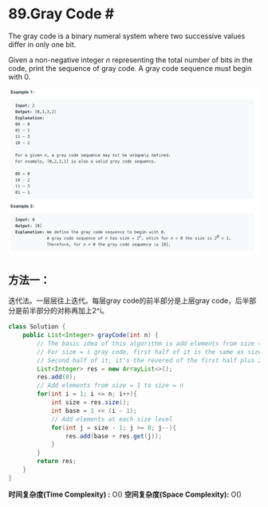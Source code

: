 # 89.Gray Code \#

The gray code is a binary numeral system where two successive values differ in only one bit.

Given a non-negative integer _n_ representing the total number of bits in the code, print the sequence of gray code. A gray code sequence must begin with 0.

![](.gitbook/assets/image%20%2813%29.png)

## 方法一：

迭代法。一层层往上迭代。每层gray code的前半部分是上层gray code，后半部分是前半部分的对称再加上2^i。

```java
class Solution {
    public List<Integer> grayCode(int n) {
        // The basic idea of this algorithm is add elements from size = 1 size = n.
        // For size = i gray code, first half of it is the same as size = (i - 1) gray code.
        // Second half of it, it's the revered of the first half plus 2^i.
        List<Integer> res = new ArrayList<>();
        res.add(0);
        // Add elements from size = 1 to size = n
        for(int i = 1; i <= n; i++){
            int size = res.size();
            int base = 1 << (i - 1);
            // Add elements at each size level
            for(int j = size - 1; j >= 0; j--){
                res.add(base + res.get(j));
            }
        }
        return res;
    }
}
```

**时间复杂度\(Time Complexity\) :** O\(\)          **空间复杂度\(Space Complexity\):** O\(\)

